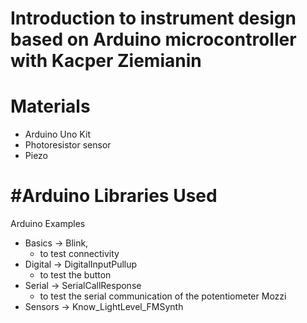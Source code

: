 # Introduction to instrument design based on Arduino microcontroller with Kacper Ziemianin

# Materials
- Arduino Uno Kit
- Photoresistor sensor
- Piezo 

# #Arduino Libraries Used 
Arduino Examples
- Basics -> Blink,
  - to test connectivity
- Digital -> DigitalInputPullup
  - to test the button
- Serial -> SerialCallResponse
  - to test the serial communication of the potentiometer
Mozzi
- Sensors -> Know_LightLevel_FMSynth
